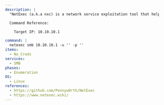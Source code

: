 ```yaml
---
description: |
  "NetExec (a.k.a nxc) is a network service exploitation tool that helps automate assessing the security of large networks." - https://www.netexec.wiki/. This command will enumerate the SMB host using a null session. 

  Command Reference:

  	Target IP: 10.10.10.1

command: |
  netexec smb 10.10.10.1 -u '' -p ''
items:
  - No_Creds
services:
  - SMB
phases:
  - Enumeration
OS:
  - Linux
references:
  - https://github.com/Pennyw0rth/NetExec
  - https://www.netexec.wiki/
---
```

